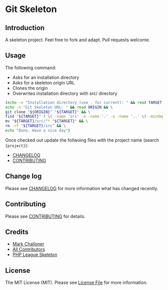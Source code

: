 # Git Skeleton

## Introduction

A skeleton project. Feel free to fork and adapt. Pull requests welcome.

## Usage

The following command:

- Asks for an installation directory
- Asks for a skeleton origin URL
- Clones the origin
- Overwrites installation directory with src/ directory

``` bash
(echo -n "Installation directory (use . for current): " && read TARGET && \
echo -n "Git Skeleton URL: " && read ORIGIN && \
git clone "${ORIGIN}" "${TARGET}" && \
find "${TARGET}" ! \( -name 'src' -o -name '.' -o -name '..' \) -mindepth 1 -maxdepth 1 -exec rm -rf {} \; && \
mv "${TARGET}/src/"* "${TARGET}" && \
rm -rf "${TARGET}/src" && \
echo "Done. Have a nice day")

```

Once checked out update the follwoing files with the project name (search `{project}`):

- [CHANGELOG](src/CHANGELOG.md)
- [CONTRIBUTING](src/CONTRIBUTING.md)

## Change log

Please see [CHANGELOG](CHANGELOG.md) for more information what has changed recently.

## Contributing

Please see [CONTRIBUTING](CONTRIBUTING.md) for details.

## Credits

- [Mark Challoner][link-author]
- [All Contributors][link-contributors]
- [PHP League Skeleton][link-phpleague]

## License

The MIT License (MIT). Please see [License File](LICENSE.md) for more information.

[link-author]: https://github.com/markchalloner
[link-contributors]: ../../contributors
[link-phpleague]:  https://github.com/thephpleague/skeleton

